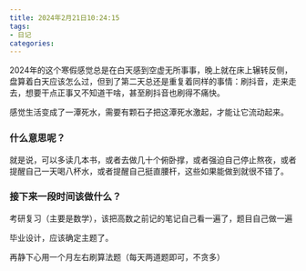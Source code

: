 ```yaml
---
title: 2024年2月21日10:24:15
tags: 
- 日记
categories: 
---
```

2024年的这个寒假感觉总是在白天感到空虚无所事事，晚上就在床上辗转反侧，盘算着白天应该怎么过，但到了第二天总还是重复着同样的事情：刷抖音，走来走去，想要干点正事又不知道干啥，甚至刷抖音也刷得不痛快。

感觉生活变成了一潭死水，需要有颗石子把这潭死水激起，才能让它流动起来。

### 什么意思呢？

就是说，可以多读几本书，或者去做几十个俯卧撑，或者强迫自己停止熬夜，或者提醒自己一天喝八杯水，或者提醒自己挺直腰杆，这些如果能做到就很不错了。

### 接下来一段时间该做什么？

考研复习（主要是数学），该把高数之前记的笔记自己看一遍了，题目自己做一遍

毕业设计，应该确定主题了。

再静下心用一个月左右刷算法题（每天两道题即可，不贪多）